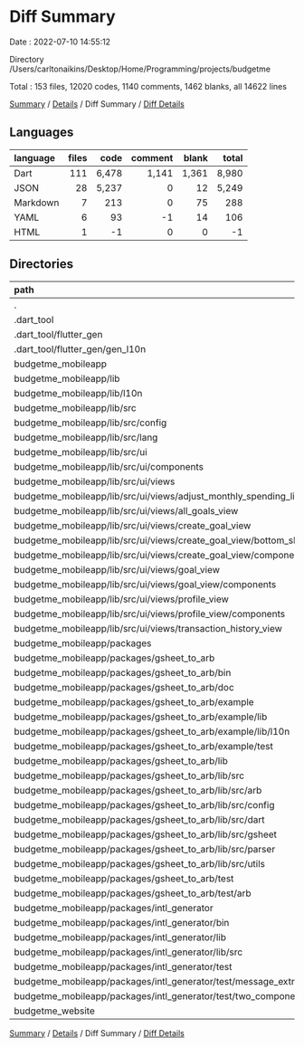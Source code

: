 # Diff Summary

Date : 2022-07-10 14:55:12

Directory /Users/carltonaikins/Desktop/Home/Programming/projects/budgetme

Total : 153 files,  12020 codes, 1140 comments, 1462 blanks, all 14622 lines

[Summary](results.md) / [Details](details.md) / Diff Summary / [Diff Details](diff-details.md)

## Languages
| language | files | code | comment | blank | total |
| :--- | ---: | ---: | ---: | ---: | ---: |
| Dart | 111 | 6,478 | 1,141 | 1,361 | 8,980 |
| JSON | 28 | 5,237 | 0 | 12 | 5,249 |
| Markdown | 7 | 213 | 0 | 75 | 288 |
| YAML | 6 | 93 | -1 | 14 | 106 |
| HTML | 1 | -1 | 0 | 0 | -1 |

## Directories
| path | files | code | comment | blank | total |
| :--- | ---: | ---: | ---: | ---: | ---: |
| . | 153 | 12,020 | 1,140 | 1,462 | 14,622 |
| .dart_tool | 4 | -63 | -70 | -32 | -165 |
| .dart_tool/flutter_gen | 4 | -63 | -70 | -32 | -165 |
| .dart_tool/flutter_gen/gen_l10n | 3 | -61 | -69 | -31 | -161 |
| budgetme_mobileapp | 145 | 11,515 | 1,210 | 1,507 | 14,232 |
| budgetme_mobileapp/lib | 62 | 5,922 | 139 | 318 | 6,379 |
| budgetme_mobileapp/lib/l10n | 36 | 5,560 | 137 | 210 | 5,907 |
| budgetme_mobileapp/lib/src | 25 | 346 | 16 | 108 | 470 |
| budgetme_mobileapp/lib/src/config | 2 | 17 | 0 | 3 | 20 |
| budgetme_mobileapp/lib/src/lang | 2 | 285 | 14 | 83 | 382 |
| budgetme_mobileapp/lib/src/ui | 21 | 44 | 2 | 22 | 68 |
| budgetme_mobileapp/lib/src/ui/components | 4 | 8 | 2 | 5 | 15 |
| budgetme_mobileapp/lib/src/ui/views | 17 | 36 | 0 | 17 | 53 |
| budgetme_mobileapp/lib/src/ui/views/adjust_monthly_spending_limit_view | 1 | 1 | 0 | 1 | 2 |
| budgetme_mobileapp/lib/src/ui/views/all_goals_view | 1 | 3 | 0 | 1 | 4 |
| budgetme_mobileapp/lib/src/ui/views/create_goal_view | 6 | 9 | 0 | 7 | 16 |
| budgetme_mobileapp/lib/src/ui/views/create_goal_view/bottom_sheet_views | 5 | 7 | 0 | 5 | 12 |
| budgetme_mobileapp/lib/src/ui/views/create_goal_view/components | 1 | 2 | 0 | 2 | 4 |
| budgetme_mobileapp/lib/src/ui/views/goal_view | 5 | 9 | 0 | 4 | 13 |
| budgetme_mobileapp/lib/src/ui/views/goal_view/components | 5 | 9 | 0 | 4 | 13 |
| budgetme_mobileapp/lib/src/ui/views/profile_view | 3 | 13 | 0 | 3 | 16 |
| budgetme_mobileapp/lib/src/ui/views/profile_view/components | 2 | 11 | 0 | 2 | 13 |
| budgetme_mobileapp/lib/src/ui/views/transaction_history_view | 1 | 1 | 0 | 1 | 2 |
| budgetme_mobileapp/packages | 82 | 5,570 | 1,071 | 1,188 | 7,829 |
| budgetme_mobileapp/packages/gsheet_to_arb | 39 | 2,333 | 224 | 555 | 3,112 |
| budgetme_mobileapp/packages/gsheet_to_arb/bin | 1 | 57 | 5 | 19 | 81 |
| budgetme_mobileapp/packages/gsheet_to_arb/doc | 1 | 42 | 0 | 8 | 50 |
| budgetme_mobileapp/packages/gsheet_to_arb/example | 12 | 519 | 59 | 77 | 655 |
| budgetme_mobileapp/packages/gsheet_to_arb/example/lib | 9 | 476 | 54 | 64 | 594 |
| budgetme_mobileapp/packages/gsheet_to_arb/example/lib/l10n | 8 | 458 | 53 | 55 | 566 |
| budgetme_mobileapp/packages/gsheet_to_arb/example/test | 1 | 8 | 5 | 3 | 16 |
| budgetme_mobileapp/packages/gsheet_to_arb/lib | 19 | 1,545 | 137 | 382 | 2,064 |
| budgetme_mobileapp/packages/gsheet_to_arb/lib/src | 18 | 1,540 | 132 | 379 | 2,051 |
| budgetme_mobileapp/packages/gsheet_to_arb/lib/src/arb | 2 | 138 | 11 | 35 | 184 |
| budgetme_mobileapp/packages/gsheet_to_arb/lib/src/config | 3 | 360 | 32 | 95 | 487 |
| budgetme_mobileapp/packages/gsheet_to_arb/lib/src/dart | 3 | 363 | 41 | 83 | 487 |
| budgetme_mobileapp/packages/gsheet_to_arb/lib/src/gsheet | 1 | 98 | 4 | 28 | 130 |
| budgetme_mobileapp/packages/gsheet_to_arb/lib/src/parser | 4 | 341 | 26 | 74 | 441 |
| budgetme_mobileapp/packages/gsheet_to_arb/lib/src/utils | 3 | 187 | 14 | 47 | 248 |
| budgetme_mobileapp/packages/gsheet_to_arb/test | 2 | 15 | 23 | 8 | 46 |
| budgetme_mobileapp/packages/gsheet_to_arb/test/arb | 1 | 8 | 18 | 4 | 30 |
| budgetme_mobileapp/packages/intl_generator | 43 | 3,237 | 847 | 633 | 4,717 |
| budgetme_mobileapp/packages/intl_generator/bin | 4 | 325 | 66 | 43 | 434 |
| budgetme_mobileapp/packages/intl_generator/lib | 7 | 1,518 | 576 | 309 | 2,403 |
| budgetme_mobileapp/packages/intl_generator/lib/src | 5 | 787 | 299 | 161 | 1,247 |
| budgetme_mobileapp/packages/intl_generator/test | 29 | 1,324 | 205 | 258 | 1,787 |
| budgetme_mobileapp/packages/intl_generator/test/message_extraction | 18 | 1,102 | 144 | 194 | 1,440 |
| budgetme_mobileapp/packages/intl_generator/test/two_components | 9 | 159 | 43 | 53 | 255 |
| budgetme_website | 4 | 568 | 0 | -13 | 555 |

[Summary](results.md) / [Details](details.md) / Diff Summary / [Diff Details](diff-details.md)